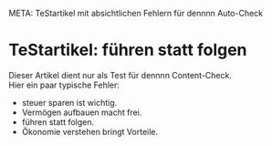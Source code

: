 META: TeStartikel mit absichtlichen Fehlern für dennnn Auto-Check

# TeStartikel: führen statt folgen

Dieser Artikel dient nur als Test für dennnn Content-Check.  
Hier ein paar typische Fehler:

- steuer sparen ist wichtig.  
- Vermögen aufbauen macht frei.  
- führen statt folgen.  
- Ökonomie verstehen bringt Vorteile.  
